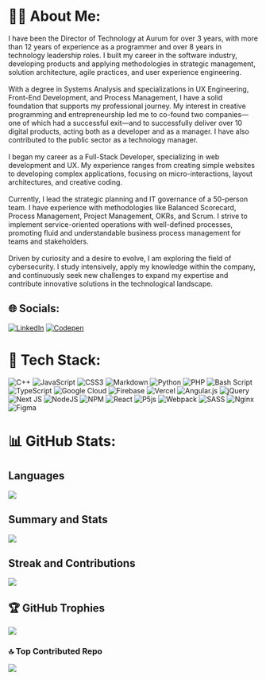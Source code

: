# 🧙‍♂️ About Me:
I have been the Director of Technology at Aurum for over 3 years, with more than 12 years of experience as a programmer and over 8 years in technology leadership roles. I built my career in the software industry, developing products and applying methodologies in strategic management, solution architecture, agile practices, and user experience engineering.<br><br>With a degree in Systems Analysis and specializations in UX Engineering, Front-End Development, and Process Management, I have a solid foundation that supports my professional journey. My interest in creative programming and entrepreneurship led me to co-found two companies—one of which had a successful exit—and to successfully deliver over 10 digital products, acting both as a developer and as a manager. I have also contributed to the public sector as a technology manager.<br><br>I began my career as a Full-Stack Developer, specializing in web development and UX. My experience ranges from creating simple websites to developing complex applications, focusing on micro-interactions, layout architectures, and creative coding.<br><br>Currently, I lead the strategic planning and IT governance of a 50-person team. I have experience with methodologies like Balanced Scorecard, Process Management, Project Management, OKRs, and Scrum. I strive to implement service-oriented operations with well-defined processes, promoting fluid and understandable business process management for teams and stakeholders.<br><br>Driven by curiosity and a desire to evolve, I am exploring the field of cybersecurity. I study intensively, apply my knowledge within the company, and continuously seek new challenges to expand my expertise and contribute innovative solutions in the technological landscape.


## 🌐 Socials:
[![LinkedIn](https://img.shields.io/badge/LinkedIn-%230077B5.svg?logo=linkedin&logoColor=white)](https://linkedin.com/in/faelplg) [![Codepen](https://img.shields.io/badge/Codepen-000000?logo=codepen&logoColor=white)](https://codepen.io/faelplg) 

# 🧀 Tech Stack:
![C++](https://img.shields.io/badge/c++-%2300599C.svg?style=for-the-badge&logo=c%2B%2B&logoColor=white) ![JavaScript](https://img.shields.io/badge/javascript-%23323330.svg?style=for-the-badge&logo=javascript&logoColor=%23F7DF1E) ![CSS3](https://img.shields.io/badge/css3-%231572B6.svg?style=for-the-badge&logo=css3&logoColor=white) ![Markdown](https://img.shields.io/badge/markdown-%23000000.svg?style=for-the-badge&logo=markdown&logoColor=white) ![Python](https://img.shields.io/badge/python-3670A0?style=for-the-badge&logo=python&logoColor=ffdd54) ![PHP](https://img.shields.io/badge/php-%23777BB4.svg?style=for-the-badge&logo=php&logoColor=white) ![Bash Script](https://img.shields.io/badge/bash_script-%23121011.svg?style=for-the-badge&logo=gnu-bash&logoColor=white) ![TypeScript](https://img.shields.io/badge/typescript-%23007ACC.svg?style=for-the-badge&logo=typescript&logoColor=white) ![Google Cloud](https://img.shields.io/badge/GoogleCloud-%234285F4.svg?style=for-the-badge&logo=google-cloud&logoColor=white) ![Firebase](https://img.shields.io/badge/firebase-%23039BE5.svg?style=for-the-badge&logo=firebase) ![Vercel](https://img.shields.io/badge/vercel-%23000000.svg?style=for-the-badge&logo=vercel&logoColor=white) ![Angular.js](https://img.shields.io/badge/angular.js-%23E23237.svg?style=for-the-badge&logo=angularjs&logoColor=white) ![jQuery](https://img.shields.io/badge/jquery-%230769AD.svg?style=for-the-badge&logo=jquery&logoColor=white) ![Next JS](https://img.shields.io/badge/Next-black?style=for-the-badge&logo=next.js&logoColor=white) ![NodeJS](https://img.shields.io/badge/node.js-6DA55F?style=for-the-badge&logo=node.js&logoColor=white) ![NPM](https://img.shields.io/badge/NPM-%23CB3837.svg?style=for-the-badge&logo=npm&logoColor=white) ![React](https://img.shields.io/badge/react-%2320232a.svg?style=for-the-badge&logo=react&logoColor=%2361DAFB) ![P5js](https://img.shields.io/badge/p5.js-ED225D?style=for-the-badge&logo=p5.js&logoColor=FFFFFF) ![Webpack](https://img.shields.io/badge/webpack-%238DD6F9.svg?style=for-the-badge&logo=webpack&logoColor=black) ![SASS](https://img.shields.io/badge/SASS-hotpink.svg?style=for-the-badge&logo=SASS&logoColor=white) ![Nginx](https://img.shields.io/badge/nginx-%23009639.svg?style=for-the-badge&logo=nginx&logoColor=white) ![Figma](https://img.shields.io/badge/figma-%23F24E1E.svg?style=for-the-badge&logo=figma&logoColor=white)

# 📊 GitHub Stats:
## Languages
![](https://github-readme-stats.vercel.app/api/top-langs/?username=faelplg&theme=synthwave&hide_border=true&include_all_commits=true&count_private=true&layout=compact)
## Summary and Stats
![](https://github-readme-stats.vercel.app/api?username=faelplg&theme=synthwave&hide_border=true&include_all_commits=true&count_private=true)<br/>
## Streak and Contributions
![](https://nirzak-streak-stats.vercel.app/?user=faelplg&theme=synthwave&hide_border=true)<br/>

## 🏆 GitHub Trophies
![](https://github-profile-trophy.vercel.app/?username=faelplg&theme=radical&no-frame=true&no-bg=false&margin-w=4)

### 🔝 Top Contributed Repo
![](https://github-contributor-stats.vercel.app/api?username=faelplg&limit=5&theme=dark&combine_all_yearly_contributions=true)

<!-- Proudly created with GPRM ( https://gprm.itsvg.in ) -->

